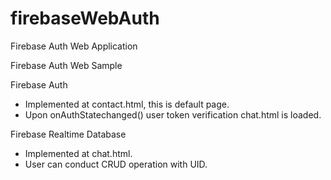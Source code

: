 # firebaseWebAuth
Firebase Auth Web Application

Firebase Auth Web Sample

Firebase Auth
- Implemented at contact.html, this is default page.
- Upon onAuthStatechanged() user token verification chat.html is loaded.

Firebase Realtime Database
- Implemented at chat.html.
- User can conduct CRUD operation with UID.
